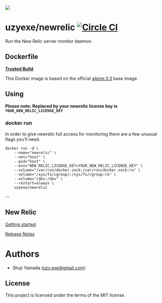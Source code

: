 [![](https://badge.imagelayers.io/uzyexe/newrelic:latest.svg)](https://imagelayers.io/?images=uzyexe/newrelic:latest 'Get your own badge on imagelayers.io')

# uzyexe/newrelic [![Circle CI](https://circleci.com/gh/uzyexe/dockerfile-newrelic.svg?style=svg)](https://circleci.com/gh/uzyexe/dockerfile-newrelic)

Run the New Relic server monitor daemon.

## Dockerfile

[**Trusted Build**](https://hub.docker.com/r/uzyexe/newrelic/)

This Docker image is based on the official [alpine:3.3](https://hub.docker.com/_/alpine/) base image.

## Using

**Please note: Replaced by your newrelic license key is `YOUR_NEW_RELIC_LICENSE_KEY`**

### docker run

In order to give newrelic full access for monitoring there are a few unusual flags you'll need.

    docker run -d \
        --name="newrelic" \
        --net="host" \
        --pid="host" \
        --env="NEW_RELIC_LICENSE_KEY=YOUR_NEW_RELIC_LICENSE_KEY" \
        --volume="/var/run/docker.sock:/var/run/docker.sock:ro" \
        --volume="/sys/fs/cgroup/:/sys/fs/cgroup:ro" \
        --volume="/dev:/dev" \
        --restart=always \
        uzyexe/newrelic

--


## New Relic

[Getting started](https://docs.newrelic.com/docs/servers/new-relic-servers-linux/getting-started/new-relic-servers-linux)

[Release Notes](https://docs.newrelic.com/docs/release-notes/server-release-notes/servers-linux-release-notes)


# Authors

* Shuji Yamada (<uzy.exe@gmail.com>)

## License

This project is licensed under the terms of the MIT license.
